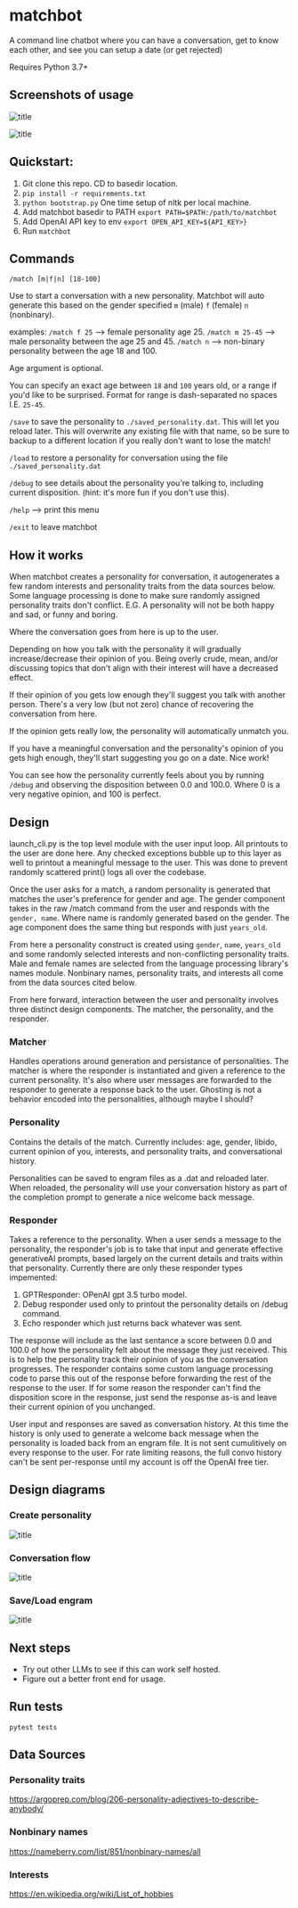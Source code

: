 # matchbot
A command line chatbot where you can have a conversation, get to know each other, and see you can setup a date (or get rejected)

Requires Python 3.7+

## Screenshots of usage

![title](screenshots/shot1.png)

![title](screenshots/shot2.png)

## Quickstart:

1. Git clone this repo. CD to basedir location. 
2. `pip install -r requirements.txt`
3. `python bootstrap.py` One time setup of nltk per local machine.
4. Add matchbot basedir to PATH `export PATH=$PATH:/path/to/matchbot`
5. Add OpenAI API key to env `export OPEN_API_KEY=${API_KEY>}`
6. Run `matchbot`

## Commands

`/match [m|f|n] [18-100]`

Use to start a conversation with a new personality. Matchbot will auto generate this based on the gender specified
`m` (male) `f` (female) `n` (nonbinary). 

examples:
`/match f 25` --> female personality age 25.
`/match m 25-45` --> male personality between the age 25 and 45.
`/match n` --> non-binary personality between the age 18 and 100.

Age argument is optional. 

You can specify an exact age between `18` and `100` years old, or a range if you'd like to be
surprised. Format for range is dash-separated no spaces I.E. `25-45`.

`/save` to save the personality to `./saved_personality.dat`. This will let you reload later. This will overwrite any existing file with that name, so be sure to backup to a different location if you really don't want to lose the match!

`/load` to restore a personality for conversation using the file `./saved_personality.dat`

`/debug` to see details about the personality you're talking to, including current disposition. (hint: it's more fun if you don't use this).

`/help` --> print this menu

`/exit` to leave matchbot

## How it works

When matchbot creates a personality for conversation, it autogenerates a few random interests and personality traits from the data sources below. Some language processing is done to make sure randomly assigned personality traits don't conflict. E.G. A personality will not be both happy and sad, or funny and boring.

Where the conversation goes from here is up to the user. 

Depending on how you talk with the personality it will gradually increase/decrease their opinion of you. Being overly crude, mean, and/or discussing topics that don't align with their interest will have a decreased effect. 

If their opinion of you gets low enough they'll suggest you talk with another person. There's a very low (but not zero) chance of recovering the conversation from here.

If the opinion gets really low, the personality will automatically unmatch you.

If you have a meaningful conversation and the personality's opinion of you gets high enough, they'll start suggesting you go on a date. Nice work!

You can see how the personality currently feels about you by running `/debug` and observing the disposition between 0.0 and 100.0. Where 0 is a very negative opinion, and 100 is perfect.

## Design

launch_cli.py is the top level module with the user input loop. All printouts to the user are done here. 
Any checked exceptions bubble up to this layer as well to printout a meaningful message to the user. This was done to prevent randomly scattered print() logs all over the codebase.

Once the user asks for a match, a random personality is generated that matches the user's preference for gender and age. The gender component takes in the raw /match command from the user and responds with the `gender, name`. Where name is randomly generated based on the gender. The age component does the same thing but responds with just `years_old`.

From here a personality construct is created using `gender`, `name`, `years_old` and some randomly selected interests and non-conflicting personality traits. Male and female names are selected from the language processing library's names module. Nonbinary names, personality traits, and interests all come from the data sources cited below.

From here forward, interaction between the user and personality involves three distinct design components. The matcher, the personality, and the responder.

### Matcher

Handles operations around generation and persistance of personalities. The matcher is where the responder is instantiated and given a reference to the current personality. It's also where user messages are forwarded to the responder to generate a response back to the user. Ghosting is not a behavior encoded into the personalities, although maybe I should?

### Personality

Contains the details of the match. Currently includes: age, gender, libido, current opinion of you, interests, and personality traits, and conversational history.

Personalities can be saved to engram files as a .dat and reloaded later. When reloaded, the personality will
use your conversation history as part of the completion prompt to generate a nice welcome back message. 

### Responder

Takes a reference to the personality. When a user sends a message to the personality, the responder's job is to take that input and generate effective generativeAI prompts, based largely on the current details and traits within that personality. Currently there are only these responder types impemented:

1. GPTResponder: OPenAI gpt 3.5 turbo model.
2. Debug responder used only to printout the personality details on /debug command.
3. Echo responder which just returns back whatever was sent.

The response will include as the last sentance a score between 0.0 and 100.0 of how the personality felt about the message they just received. This is to help the personality track their opinion of you as the conversation progresses. The responder contains some custom language processing code to parse this out of the response before forwarding the rest of the response to the user. If for some reason the responder can't find the disposition score in the response, just send the response as-is and leave their current opinion of you unchanged.

User input and responses are saved as conversation history. At this time the history is only used to generate a welcome
back message when the personality is loaded back from an engram file. It is not sent cumulitively on every response to the user. For rate limiting reasons, the full convo history can't be sent per-response until my account is off the OpenAI free tier.

## Design diagrams

### Create personality

![title](design_images/create_personality_flow.png)

### Conversation flow 

![title](design_images/conversation_flow.png)

### Save/Load engram

![title](design_images/save_engram_flow.png)

## Next steps

* Try out other LLMs to see if this can work self hosted.
* Figure out a better front end for usage.

## Run tests

`pytest tests`

## Data Sources

### Personality traits

https://argoprep.com/blog/206-personality-adjectives-to-describe-anybody/

### Nonbinary names

https://nameberry.com/list/851/nonbinary-names/all

### Interests

https://en.wikipedia.org/wiki/List_of_hobbies